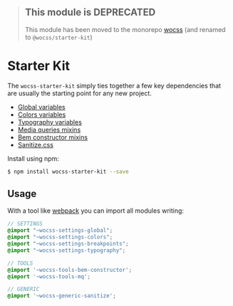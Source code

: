 > ## This module is DEPRECATED
> This module has been moved to the monorepo [wocss](https://github.com/wocss/wocss/tree/master/packages/starter-kit#readme) (and renamed to `@wocss/starter-kit`)

# Starter Kit

The `wocss-starter-kit` simply ties together a few key dependencies that are usually the starting point for any new project.

* [Global variables](https://github.com/wocss/settings.global)
* [Colors variables](https://github.com/wocss/settings.colors)
* [Typography variables](https://github.com/wocss/settings.typography)
* [Media queries mixins](https://github.com/sass-mq/sass-mq)
* [Bem constructor mixins](https://github.com/danielguillan/bem-constructor)
* [Sanitize.css](https://github.com/jonathantneal/sanitize.css)

Install using npm:

```sh
$ npm install wocss-starter-kit --save
```

## Usage

With a tool like [webpack](https://webpack.github.io/) you can import all modules writing:

```scss
// SETTINGS
@import "~wocss-settings-global";
@import "~wocss-settings-colors";
@import "~wocss-settings-breakpoints";
@import "~wocss-settings-typography";

// TOOLS
@import '~wocss-tools-bem-constructor';
@import '~wocss-tools-mq';

// GENERIC
@import '~wocss-generic-sanitize';
```
